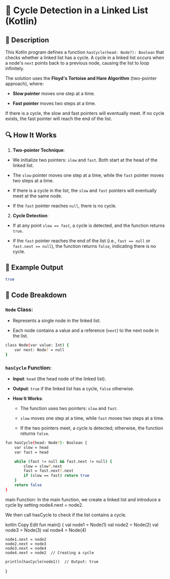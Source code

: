# 📌 Cycle Detection in a Linked List (Kotlin)
## 🚀 Description
This Kotlin program defines a function `hasCycle(head: Node?): Boolean` that checks whether a linked list has a cycle. 
A cycle in a linked list occurs when a node's `next` points back to a previous node, causing the list to loop infinitely.

The solution uses the **Floyd's Tortoise and Hare Algorithm** (two-pointer approach), where:

- **Slow pointer** moves one step at a time.

- **Fast pointer** moves two steps at a time.

If there is a cycle, the slow and fast pointers will eventually meet. If no cycle exists, the fast pointer will reach the end of the list.

## 🔍 How It Works
1. **Two-pointer Technique**:

- We initialize two pointers: `slow` and `fast`. Both start at the head of the linked list.

- The `slow` pointer moves one step at a time, while the `fast` pointer moves two steps at a time.

- If there is a cycle in the list, the `slow` and `fast` pointers will eventually meet at the same node.

- If the `fast` pointer reaches `null`, there is no cycle.

2. **Cycle Detection**:

- If at any point `slow == fast`, a cycle is detected, and the function returns `true`.

- If the `fast` pointer reaches the end of the list (i.e., `fast == null` or `fast.next == null`), the function returns `false`, indicating there is no cycle.

## 🎯 Example Output
```sh
true
```
## 📂 Code Breakdown
### `Node` Class:
- Represents a single node in the linked list.

- Each node contains a value and a reference (`next`) to the next node in the list.
```sh
class Node(var value: Int) {
    var next: Node? = null
}
```

### `hasCycle` Function:
- **Input**: `head` (the head node of the linked list).

- **Output**: `true` if the linked list has a cycle, `false` otherwise.

- **How It Works**:

     - The function uses two pointers: `slow` and `fast`.

     - `slow` moves one step at a time, while `fast` moves two steps at a time.

     - If the two pointers meet, a cycle is detected; otherwise, the function returns `false`.
```sh
fun hasCycle(head: Node?): Boolean {
    var slow = head
    var fast = head

    while (fast != null && fast.next != null) {
        slow = slow?.next
        fast = fast.next?.next
        if (slow == fast) return true
    }
    return false
}
```
main Function:
In the main function, we create a linked list and introduce a cycle by setting node4.next = node2.

We then call hasCycle to check if the list contains a cycle.

kotlin
Copy
Edit
fun main() {
    val node1 = Node(1)
    val node2 = Node(2)
    val node3 = Node(3)
    val node4 = Node(4)

    node1.next = node2
    node2.next = node3
    node3.next = node4
    node4.next = node2  // Creating a cycle

    println(hasCycle(node1))  // Output: true
}
